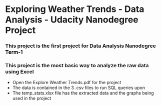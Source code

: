 # Exploring Weather Trends - Data Analysis - Udacity Nanodegree Project

### This project is the first project for Data Analysis Nanodegree Term-1
### This project is the most basic way to analyze the raw data using Excel

* Open the Explore Weather Trends.pdf for the project
* The data is contained in the 3 .csv files to run SQL queries upon
* The temp_stats.xlsx file has the extracted data and the graphs being used in the project
